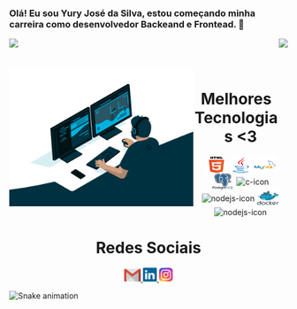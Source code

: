 ### Olá! Eu sou Yury José da Silva, estou começando minha carreira como desenvolvedor Backeand e Frontead. 👋

<div>
  
  <img  height="180em" src="https://github-readme-stats.vercel.app/api?username=Yury07388&show_icons=true&theme=great-gatsby&include_all_commits=true&count_private=true"/>
  <img align="right" height="130em" src="https://github-readme-stats.vercel.app/api/top-langs/?username=Yury07388&layout=compact&langs_count=16&theme=great-gatsby"/>
</div>
<br>

<div  align="center"> 
  <div style="display: inline_block"><br>
    <img align="left" height="250" alt="coding-time" src="code.gif">
    <h1 align="center">Melhores Tecnologias <3</h1>
    <img align="center" height="30" width="40" alt="js-icon"  src="https://raw.githubusercontent.com/devicons/devicon/master/icons/html5/html5-original-wordmark.svg">
    <img align="center" height="30" width="40" alt="react-icon" src="https://raw.githubusercontent.com/devicons/devicon/master/icons/java/java-original.svg">
    <img align="center" height="30" width="40" alt="html-icon" src="https://raw.githubusercontent.com/devicons/devicon/master/icons/mysql/mysql-original-wordmark.svg">
    <img align="center" height="30" width="40" alt="css-icon" src="https://raw.githubusercontent.com/devicons/devicon/master/icons/postgresql/postgresql-original-wordmark.svg">
    <img align="center" height="30" width="40" alt="c-icon" src="https://www.vectorlogo.zone/logos/getpostman/getpostman-icon.svg">
    <img align="center" height="30" width="40" alt="nodejs-icon" src="https://www.vectorlogo.zone/logos/springio/springio-icon.svg">
    <img align="center" height="30" width="40" alt="nodejs-icon" src="https://raw.githubusercontent.com/devicons/devicon/master/icons/docker/docker-original-wordmark.svg">
    <img align="center" height="30" width="40" alt="nodejs-icon" src="https://www.vectorlogo.zone/logos/jenkins/jenkins-icon.svg">
   </div>
  <h1 align="center">Redes Sociais</h1>
    <a href = "mailto: yury50716@gmail.com">
      <img width="30" src="gmail.svg">
    </a>
    <a href = "https://www.linkedin.com/in/yury-jos%C3%A9-da-silva-191324181/">
      <img width="25" src="linkedin.svg">
    </a>
    <a href = "https://www.instagram.com/yury.silva0/">
      <img width="25" src="instagram.png">
    </a>
</div>
  
![Snake animation](https://github.com/LuigiGF/LuigiGF/blob/output/github-contribution-grid-snake.svg)
